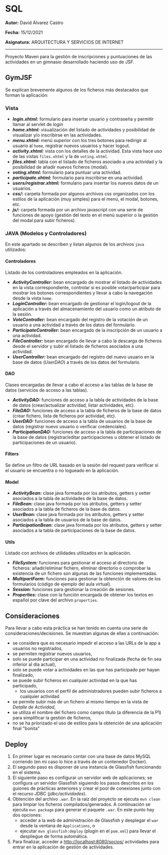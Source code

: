 # SQL

**Autor:** David Álvarez Castro

**Fecha:** 15/12/2021

**Asignatura:** ARQUITECTURA Y SERVICIOS DE INTERNET

---

Proyecto Maven para la gestión de inscripciones y puntuaciones de las actividades en un gimnasio desarrollado haciendo uso de JSF.

## GymJSF

Se explican brevemente algunos de los ficheros más destacados que forman la aplicación:

### **Vista**

- ***login.xhtml:*** formulario para insertar usuario y contraseña y permitir llamar al servlet de *login*
- ***home.xhtml:*** visualización del listado de actividades y posibilidad de visualizar y/o inscribirse en las actividades.
- ***menu.xhtml:*** menú superior con los tres botones para redirigir al usuario al `home`, registrar nuevos usuarios y hacer logout.
- ***activity.xhtml:*** vista con los detalles de la actividad. Esta vista hace uso de las vistas `files.xhtml` y la de `voting.xhtml`.
- ***files.xhtml:*** tabla con el listado de ficheros asociado a una actividad y la posibilidad de añadir nuevos ficheros (modal).
- ***voting.xhtml:*** formulario para puntuar una actividad.
- ***participate.xhtml:*** formulario para inscribirse en una actividad.
- ***users/registrar.xhtml:*** formulario para insertar los nuevos datos de un usuarios.
- ***css/:*** carpeta formada por algunos archivos css organizados con los estilos de la aplicación (muy simples) para el menú, el modal, botones, etc.
- ***js/:*** carpeta formada por un archivo javascript con una serie de funciones de apoyo (gestión del texto en el menú superior o la gestión del modal para subir ficheros).

### **JAVA (Modelos y Controladores)**

En este apartado se describen y listan algunos de los archivos `java` utilizados:

#### **Controladores**

Listado de los controladores empleados en la aplicación.

- ***ActivityController:*** bean encargado de mostrar el listado de actividades en la vista correspondiente, controlar si es posible votar/participar para mostrar los botones correspondientes y llevar a cabo la navegación desde la vista `home`.
- ***LoginController:*** bean encargado de gestionar el login/logout de la aplicación a través del almacenamiento del usuario como un atributo de la sesión.
- ***VoteController:*** bean encargado del registro de la votación de un usuario a una actividad a través de los datos del formulario.
- ***ParticipateController:*** bean encargado de la inscripción de un usuario a una actividad.
- ***FileController:*** bean encargado de llevar a cabo la descarga de ficheros desde el servidor y subir el listado de ficheros asociados a una actividad.
- ***UserController:*** bean encargado del registro del nuevo usuario en la base de datos (*UserDAO*) a través de los datos del formulario.

#### **DAO**

Clases encargadas de llevar a cabo el acceso a las tablas de la base de datos (servicios de acceso a las tablas).

- ***ActivityDAO:*** funciones de acceso a la tabla de actividades de la base de datos (crear/actualizar actividad, listar actividades, etc).
- ***FileDAO:*** funciones de acceso a la tabla de ficheros de la base de datos (crear fichero, lista de ficheros por actividad, etc).
- ***UserDAO:*** funciones de acceso a la tabla de usuarios de la base de datos (registrar nuevo usuario o verificar credenciales).
- ***ParticipationDAO:*** funciones de acceso a la tabla de participaciones de la base de datos (registrar/editar participaciones u obtener el listado de participaciones de un usuario).

#### **Filters**

Se define un filtro de URL basado en la sesión del request para verificar si el usuario se encuentra o no logueado en la aplicación.

#### **Model**

- ***ActivityBean:*** clase java formada por los atributos, getters y setter asociados a la tabla de actividades de la base de datos.
- ***FileBean:*** clase java formada por los atributos, getters y setter asociados a la tabla de ficheros de la base de datos.
- ***UserBean:*** clase java formada por los atributos, getters y setter asociados a la tabla de usuarios de la base de datos.
- ***ParticipationBean:*** clase java formada por los atributos, getters y setter asociados a la tabla de participaciones de la base de datos.

#### **Utils**

Listado con archivos de utilidades utilizados en la aplicación.

- ***FileSystem:*** funciones para gestionar el acceso al directorio de ficheros: añadir/eliminar fichero, eliminar directorio o comprobar la existencia de un fichero son algunas de las funciones implementadas.
- ***MultipartForm:*** funciones para gestionar la obtención de valores de los formularios (código de ejemplo del aula virtual).
- ***Session:*** funciones para gestionar la creación de sesiones.
- ***Properties:*** clase con la función encargada de obtener los textos en español por clave del archivo `properties`.

## **Consideraciones**

Para llevar a cabo esta práctica se han tenido en cuenta una serie de consideraciones/decisiones. Se muestran algunas de ellas a continuación:

- se considera que es necesario impedir el acceso a las URLs de la app a usuarios no registrados,
- se permiten registrar nuevos usuarios,
- solo se puede participar en una actividad no finalizada (fecha de fin sea inferior al día actual),
- solo se puede votar a actividades en las que has participado per hayan finalizado,
- se puede subir ficheros en cualquier actividad en la que has participado,
  - los usuarios con el perfil de administradores pueden subir ficheros a cualquier actividad
- se permite subir más de un fichero al mismo tiempo en la vista de *Detalle de Actividad*,
- se utiliza el nombre del fichero como campo título (a diferencia de la P1) para simplificar la gestión de ficheros,
- no se ha priorizado el uso de estilos para la obtención de una aplicación final "bonita"

## **Deploy**

1. En primer lugar es necesario contar con una base de datos MySQL corriendo (en mi caso lo hice a través de un contenedor Docker).
2. El segundo paso es disponer de una instancia de Glassfish funcionando en el sistema.
3. El siguiente paso es configurar un servidor web de aplicaciones; se configura un servidor Glassfish siguiendo los pasos descritos en los guiones de prácticas anteriores y crear el pool de conexiones junto con el recurso JDBC (*jdbc/actividades*).
4. Obtención del archivo `.war`. En la raíz del proyecto se ejecuta `mvn clean` para limpiar los ficheros compilados/generados. A continuación se ejecuta `mvn package` para generar el paquete `.war`. En este punto hay dos opciones:
    - acceder a la web de administración de Glassfish y desplegar el `war` desde la ventana de `Applications`, o
    - ejecutar `mvn glassfish:deploy` (plugin en el `pom.xml`) para llevar el despliegue de forma automática.
5. Para finalizar, acceder a <http://localhost:8080/socios/> actividades para entrar en la aplicación de gestión de actividades.
